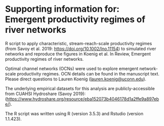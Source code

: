 # Supporting information for: Emergent productivity regimes of river networks
R script to apply characteristic, stream-reach-scale productivity regimes (from Savoy et al. 2019: https://doi.org/10.1002/lno.11154) to simulated river networks and reproduce the figures in Koenig et al. In Review, Emergent productivity regimes of river networks. 

Optimal channel networks (OCNs) were used to explore emergent network-scale productivity regimes. OCN details can be found in the manuscript text. Please direct questions to Lauren Koenig (lauren.koenig@uconn.edu).

The underlying empirical datasets for this analysis are publicly-accessible from CUAHSI Hydroshare (Savoy 2019): (https://www.hydroshare.org/resource/eba152073b4046178d1a2ffe9a897ebe/).

The R script was written using R (version 3.5.3) and Rstudio (version 1.1.423).
